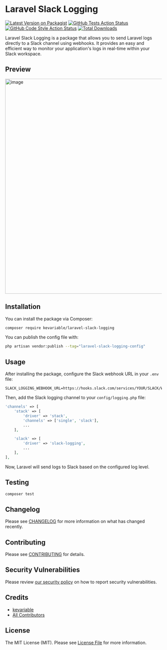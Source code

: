 # Laravel Slack Logging

[![Latest Version on Packagist](https://img.shields.io/packagist/v/kevariable/laravel-slack-logging.svg?style=flat-square)](https://packagist.org/packages/kevariable/laravel-slack-logging)
[![GitHub Tests Action Status](https://img.shields.io/github/actions/workflow/status/kevariable/laravel-slack-logging/run-tests.yml?branch=main&label=tests&style=flat-square)](https://github.com/kevariable/laravel-slack-logging/actions?query=workflow%3Arun-tests+branch%3Amain)
[![GitHub Code Style Action Status](https://img.shields.io/github/actions/workflow/status/kevariable/laravel-slack-logging/fix-php-code-style-issues.yml?branch=main&label=code%20style&style=flat-square)](https://github.com/kevariable/laravel-slack-logging/actions?query=workflow%3A"Fix+PHP+code+style+issues"+branch%3Amain)
[![Total Downloads](https://img.shields.io/packagist/dt/kevariable/laravel-slack-logging.svg?style=flat-square)](https://packagist.org/packages/kevariable/laravel-slack-logging)

Laravel Slack Logging is a package that allows you to send Laravel logs directly to a Slack channel using webhooks. It provides an easy and efficient way to monitor your application's logs in real-time within your Slack workspace.


## Preview
<img width="691" alt="image" src="https://github.com/user-attachments/assets/b3911287-0f0d-4422-8b4e-bccb0607e04f" />

## Installation

You can install the package via Composer:

```bash
composer require kevariable/laravel-slack-logging
```

You can publish the config file with:

```bash
php artisan vendor:publish --tag="laravel-slack-logging-config"
```
## Usage

After installing the package, configure the Slack webhook URL in your `.env` file:

```env
SLACK_LOGGING_WEBHOOK_URL=https://hooks.slack.com/services/YOUR/SLACK/WEBHOOK
```

Then, add the Slack logging channel to your `config/logging.php` file:

```php
'channels' => [
    'stack' => [
        'driver' => 'stack',
        'channels' => ['single', 'slack'],
        ...
    ],

    'slack' => [
        'driver' => 'slack-logging',
        ...
    ],
],
```

Now, Laravel will send logs to Slack based on the configured log level.

## Testing

```bash
composer test
```

## Changelog

Please see [CHANGELOG](CHANGELOG.md) for more information on what has changed recently.

## Contributing

Please see [CONTRIBUTING](CONTRIBUTING.md) for details.

## Security Vulnerabilities

Please review [our security policy](../../security/policy) on how to report security vulnerabilities.

## Credits

- [kevariable](https://github.com/kevariable)
- [All Contributors](../../contributors)

## License

The MIT License (MIT). Please see [License File](LICENSE.md) for more information.

